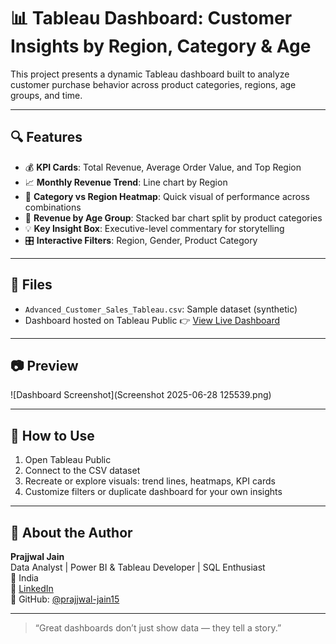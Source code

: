 # 📊 Tableau Dashboard: Customer Insights by Region, Category & Age

This project presents a dynamic Tableau dashboard built to analyze customer purchase behavior across product categories, regions, age groups, and time.

---

## 🔍 Features

- 💰 **KPI Cards**: Total Revenue, Average Order Value, and Top Region
- 📈 **Monthly Revenue Trend**: Line chart by Region
- 🧊 **Category vs Region Heatmap**: Quick visual of performance across combinations
- 👥 **Revenue by Age Group**: Stacked bar chart split by product categories
- 💡 **Key Insight Box**: Executive-level commentary for storytelling
- 🎛️ **Interactive Filters**: Region, Gender, Product Category

---

## 📁 Files

- `Advanced_Customer_Sales_Tableau.csv`: Sample dataset (synthetic)
- Dashboard hosted on Tableau Public 👉 [View Live Dashboard](https://public.tableau.com/app/profile/prajjwal.jain8515/viz/Book1_17510957211370/Dashboard2)

---

## 📷 Preview

![Dashboard Screenshot](Screenshot 2025-06-28 125539.png)

---

## 🚀 How to Use

1. Open Tableau Public
2. Connect to the CSV dataset
3. Recreate or explore visuals: trend lines, heatmaps, KPI cards
4. Customize filters or duplicate dashboard for your own insights

---

## 📌 About the Author

**Prajjwal Jain**  
Data Analyst | Power BI & Tableau Developer | SQL Enthusiast  
📍 India  
🔗 [LinkedIn](https://www.linkedin.com/in/prajjwal-jain-8401bb229)  
🧰 GitHub: [@prajjwal-jain15](https://github.com/prajjwal-jain15)

---

> “Great dashboards don’t just show data — they tell a story.”
